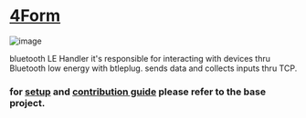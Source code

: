 # [4Form](https://github.com/FilipRuman/4Form)

![image](https://github.com/user-attachments/assets/7023b4cb-bdf2-4c37-aade-f4a617f856f8)


 bluetooth LE Handler
it's responsible for interacting with devices thru Bluetooth low energy with btleplug. sends data and collects inputs thru TCP.
### for [setup](https://github.com/FilipRuman/4Form?tab=readme-ov-file#%EF%B8%8F-instalation) and [contribution guide](https://github.com/FilipRuman/4Form/blob/main/CONTRIBUTING.md) please refer to the base project.  
